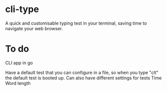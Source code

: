 # cli-type
A quick and customisable typing test in your terminal, saving time to navigate your web browser.


# To do
CLI app in go

Have a default test that you can configure in a file, so when you type "clt" the default test is booted up.
Can also have different settings for tests
Time
Word length

